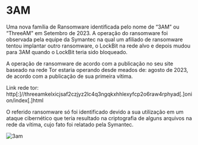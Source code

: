 # 3AM

Uma nova família de Ransomware identificada pelo nome de “3AM” ou “ThreeAM" em Setembro de 2023. A operação do ransomware foi observada pela equipe da Symantec na qual um afiliado de ransomware tentou implantar outro ransomware, o LockBit na rede alvo e depois mudou para 3AM quando o LockBit teria sido bloqueado. 

A operação de ransomware de acordo com a publicação no seu site baseado na rede Tor estaria operando desde meados de: agosto de 2023, de acordo com a publicação de sua primeira vítima. 

Link rede tor: http[:]//threeamkelxicjsaf2czjyz2lc4q3ngqkxhhlexyfcp2o6raw4rphyad[.]onion/index[.]html  

O referido ransomware só foi identificado devido a sua utilização em um ataque cibernético que teria resultado na criptografia de alguns arquivos na rede da vítima, cujo fato foi relatado pela Symantec. 

![3am](https://github.com/crocodyli/Ransomwares-TTP/assets/113185400/1e3012b3-51b4-42b3-9074-815d049786ae)


